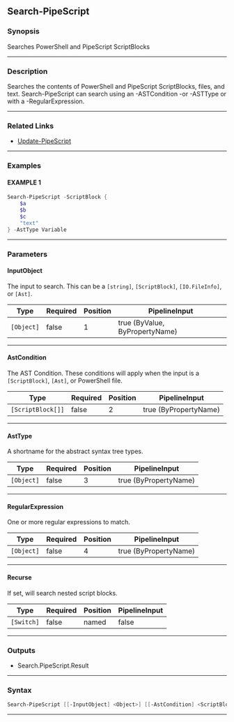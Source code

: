 Search-PipeScript
-----------------
### Synopsis
Searches PowerShell and PipeScript ScriptBlocks

---
### Description

Searches the contents of PowerShell and PipeScript ScriptBlocks, files, and text.
Search-PipeScript can search using an -ASTCondition -or -ASTType or with a -RegularExpression.

---
### Related Links
* [Update-PipeScript](Update-PipeScript.md)



---
### Examples
#### EXAMPLE 1
```PowerShell
Search-PipeScript -ScriptBlock {
    $a
    $b
    $c
    "text"
} -AstType Variable
```

---
### Parameters
#### **InputObject**

The input to search.
This can be a `[string]`, `[ScriptBlock]`, `[IO.FileInfo]`, or `[Ast]`.






|Type      |Required|Position|PipelineInput                 |
|----------|--------|--------|------------------------------|
|`[Object]`|false   |1       |true (ByValue, ByPropertyName)|



---
#### **AstCondition**

The AST Condition.
These conditions will apply when the input is a `[ScriptBlock]`, `[Ast]`, or PowerShell file.






|Type             |Required|Position|PipelineInput        |
|-----------------|--------|--------|---------------------|
|`[ScriptBlock[]]`|false   |2       |true (ByPropertyName)|



---
#### **AstType**

A shortname for the abstract syntax tree types.






|Type      |Required|Position|PipelineInput        |
|----------|--------|--------|---------------------|
|`[Object]`|false   |3       |true (ByPropertyName)|



---
#### **RegularExpression**

One or more regular expressions to match.






|Type      |Required|Position|PipelineInput        |
|----------|--------|--------|---------------------|
|`[Object]`|false   |4       |true (ByPropertyName)|



---
#### **Recurse**

If set, will search nested script blocks.






|Type      |Required|Position|PipelineInput|
|----------|--------|--------|-------------|
|`[Switch]`|false   |named   |false        |



---
### Outputs
* Search.PipeScript.Result




---
### Syntax
```PowerShell
Search-PipeScript [[-InputObject] <Object>] [[-AstCondition] <ScriptBlock[]>] [[-AstType] <Object>] [[-RegularExpression] <Object>] [-Recurse] [<CommonParameters>]
```
---
